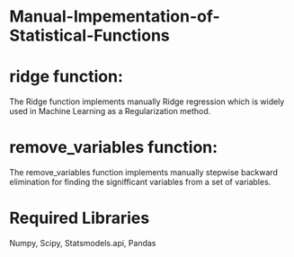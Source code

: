 # Manual-Impementation-of-Statistical-Functions
# ridge function:
The Ridge function implements manually Ridge regression which is widely used in Machine Learning as a Regularization method.

# remove_variables function:
The remove_variables function implements manually stepwise backward elimination for finding the signifficant variables from a set of variables.

# Required Libraries 
Numpy, Scipy, Statsmodels.api, Pandas
